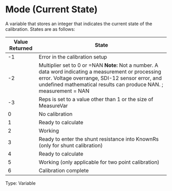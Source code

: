 # Mode (Current State)

A variable that stores an integer that indicates the current state of the calibration. States are as follows:

| Value Returned | State                                                                                                                                                                                                                         |
| -------------- | ----------------------------------------------------------------------------------------------------------------------------------------------------------------------------------------------------------------------------- |
| -1             | Error in the calibration setup                                                                                                                                                                                                |
| -2             | Multiplier set to 0 or =NAN **Note:** Not a number. A data word indicating a measurement or processing error. Voltage overrange, SDI-12 sensor error, and undefined mathematical results can produce NAN. ; measurement = NAN |
| -3             | Reps is set to a value other than 1 or the size of MeasureVar                                                                                                                                                                 |
| 0              | No calibration                                                                                                                                                                                                                |
| 1              | Ready to calculate                                                                                                                                                                                                            |
| 2              | Working                                                                                                                                                                                                                       |
| 3              | Ready to enter the shunt resistance into KnownRs (only for shunt calibration)                                                                                                                                                 |
| 4              | Ready to calculate                                                                                                                                                                                                            |
| 5              | Working (only applicable for two point calibration)                                                                                                                                                                           |
| 6              | Calibration complete                                                                                                                                                                                                          |

Type: Variable
